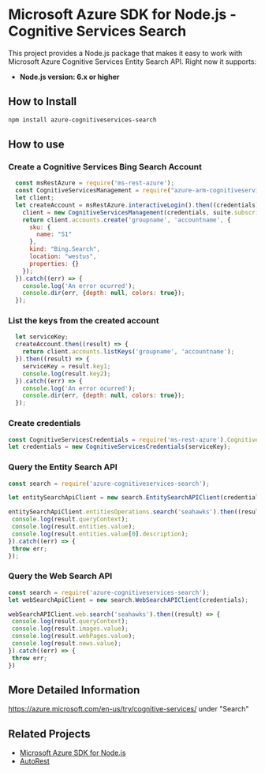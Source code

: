 # Microsoft Azure SDK for Node.js - Cognitive Services Search

This project provides a Node.js package that makes it easy to work with Microsoft Azure Cognitive Services Entity Search API. Right now it supports:
- **Node.js version: 6.x or higher**


## How to Install

```bash
npm install azure-cognitiveservices-search
```

## How to use

### Create a Cognitive Services Bing Search Account

```javascript
  const msRestAzure = require('ms-rest-azure');
  const CognitiveServicesManagement = require("azure-arm-cognitiveservices");
  let client;
  let createAccount = msRestAzure.interactiveLogin().then((credentials) => {
    client = new CognitiveServicesManagement(credentials, suite.subscriptionId);
    return client.accounts.create('groupname', 'accountname', {
      sku: {
        name: "S1"
      },
      kind: "Bing.Search",
      location: "westus",
      properties: {}
    });
  }).catch((err) => {
    console.log('An error ocurred');
    console.dir(err, {depth: null, colors: true});
  });
```

### List the keys from the created account

```javascript
  let serviceKey;
  createAccount.then((result) => {
    return client.accounts.listKeys('groupname', 'accountname');
  }).then((result) => {
    serviceKey = result.key1;
    console.log(result.key2);
  }).catch((err) => {
    console.log('An error ocurred');
    console.dir(err, {depth: null, colors: true});
  });
```

### Create credentials

 ```javascript
 const CognitiveServicesCredentials = require('ms-rest-azure').CognitiveServicesCredentials;
 let credentials = new CognitiveServicesCredentials(serviceKey);
 ```

### Query the Entity Search API

 ```javascript
const search = require('azure-cognitiveservices-search');

let entitySearchApiClient = new search.EntitySearchAPIClient(credentials);

entitySearchApiClient.entitiesOperations.search('seahawks').then((result) => {
  console.log(result.queryContext);
  console.log(result.entities.value);
  console.log(result.entities.value[0].description);
}).catch((err) => {
  throw err;
});
```

### Query the Web Search API

 ```javascript
const search = require('azure-cognitiveservices-search');
let webSearchApiClient = new search.WebSearchAPIClient(credentials);

webSearchAPIClient.web.search('seahawks').then((result) => {
  console.log(result.queryContext);
  console.log(result.images.value);
  console.log(result.webPages.value);
  console.log(result.news.value);
}).catch((err) => {
  throw err;
})
 ```

## More Detailed Information

https://azure.microsoft.com/en-us/try/cognitive-services/ under "Search"


## Related Projects

- [Microsoft Azure SDK for Node.js](https://github.com/Azure/azure-sdk-for-node)
- [AutoRest](https://github.com/Azure/autorest)
